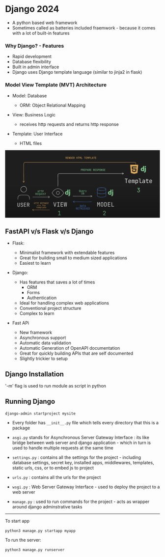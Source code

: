 # Django 2024

- A python based web framework
- Sometimes called as batteries included fraemwork - because it comes with a lot of built-in features

### Why Django? - Features

- Rapid development
- Database flexibility
- Built in admin interface
- Django uses Django template language (similar to jinja2 in flask)

### Model View Template (MVT) Architecture

- Model: Database

    - ORM: Object Relational Mapping

- View: Business Logic

    - receives http requests and returns http response

- Template: User Interface

    - HTML files

![alt text](image-1.png)


## FastAPI v/s Flask v/s Django

- Flask:
    - Minimalist framework with extendable features
    - Great for building small to medium sized applications
    - Easiest to learn

- Django:
    - Has features that saves a lot of times
        - ORM
        - Forms
        - Authentication
    - Ideal for handling complex web applications
    - Conventional project structure
    - Complex to learn

- Fast APi
    - New framework
    - Asynchronous support
    - Automatic data validation
    - Automatic Generation of OpenAPI documentation
    - Great for quickly building APIs that are self documented
    - Slightly trickier to setup

## Django Installation

'-m' flag is used to run module as script in python

## Running Django

```django-admin startproject mysite```

- Every folder has ```__init__.py``` file which tells every directory that this is a package
- ```asgi.py``` stands for Asynchronous Server Gateway Interface : its like bridge between web server and django application - which in turn is used to handle multiple requests at the same time
- ```settings.py``` : contains all the settings for the project - including database settings, secret key, installed apps, middlewares, templates, static urls, css, or to embed js to project

- ```urls.py``` : contains all the urls for the project

- ```wsgi.py``` : Web Server Gateway Interface - used to deploy the project to a web server

- ```manage.py``` : used to run commands for the project - acts as wrapper around django adminstrative tasks

---

To start app

```python3 manage.py startapp myapp```

To run the server:

```python3 manage.py runserver```